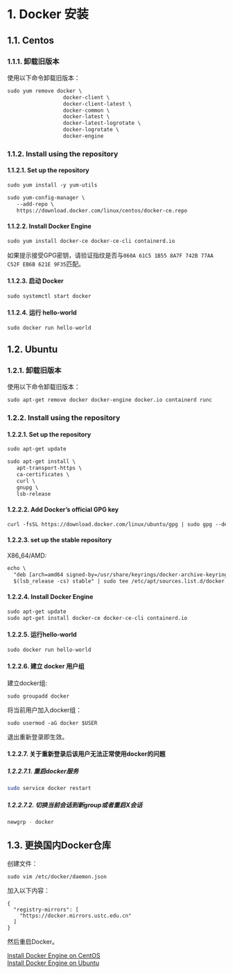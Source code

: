 # 1. Docker 安装
## 1.1. Centos
### 1.1.1. 卸载旧版本
使用以下命令卸载旧版本：      
```html
sudo yum remove docker \
                  docker-client \
                  docker-client-latest \
                  docker-common \
                  docker-latest \
                  docker-latest-logrotate \
                  docker-logrotate \
                  docker-engine
```
   
### 1.1.2. Install using the repository
#### 1.1.2.1. Set up the repository
```html
sudo yum install -y yum-utils

sudo yum-config-manager \ 
   --add-repo \
   https://download.docker.com/linux/centos/docker-ce.repo
```
       
#### 1.1.2.2. Install Docker Engine
```html
sudo yum install docker-ce docker-ce-cli containerd.io
```
        
如果提示接受GPG密钥，请验证指纹是否与`060A 61C5 1B55 8A7F 742B 77AA C52F EB6B 621E 9F35`匹配。
      
#### 1.1.2.3. 启动 Docker
```html
sudo systemctl start docker
```
      
#### 1.1.2.4. 运行 hello-world
```html
sudo docker run hello-world
```
       
## 1.2. Ubuntu
### 1.2.1. 卸载旧版本
使用以下命令卸载旧版本：
      
```html
sudo apt-get remove docker docker-engine docker.io containerd runc
```
       
### 1.2.2. Install using the repository
#### 1.2.2.1. Set up the repository
```html
sudo apt-get update

sudo apt-get install \
   apt-transport-https \
   ca-certificates \
   curl \
   gnupg \
   lsb-release
```
      
#### 1.2.2.2. Add Docker’s official GPG key
```html
curl -fsSL https://download.docker.com/linux/ubuntu/gpg | sudo gpg --dearmor -o /usr/share/keyrings/docker-archive-keyring.gpg
```
       
#### 1.2.2.3. set up the stable repository
X86_64/AMD:
     
```html
echo \
  "deb [arch=amd64 signed-by=/usr/share/keyrings/docker-archive-keyring.gpg] https://download.docker.com/linux/ubuntu \
  $(lsb_release -cs) stable" | sudo tee /etc/apt/sources.list.d/docker.list > /dev/null
```
      
#### 1.2.2.4. Install Docker Engine
```html
sudo apt-get update
sudo apt-get install docker-ce docker-ce-cli containerd.io
```
     
#### 1.2.2.5. 运行hello-world
```html
sudo docker run hello-world
```


#### 1.2.2.6. 建立 docker 用户组
建立docker组:   
   
```
sudo groupadd docker
```
    
将当前用户加入docker组：    
    
```
sudo usermod -aG docker $USER
```
                     
退出重新登录即生效。
               
#### 1.2.2.7. 关于重新登录后该用户无法正常使用docker的问题
##### 1.2.2.7.1. 重启docker服务
```bash
sudo service docker restart
```
                      
##### 1.2.2.7.2. 切换当前会话到新group或者重启X会话
```bash
newgrp - docker
```
                       
## 1.3. 更换国内Docker仓库
创建文件：       
    
```
sudo vim /etc/docker/daemon.json
```
     
加入以下内容：     
      
```
{
  "registry-mirrors": [
    "https://docker.mirrors.ustc.edu.cn"
  ]
}
```
         
然后重启Docker。    
     
[Install Docker Engine on CentOS](https://docs.docker.com/engine/install/centos/)     
[Install Docker Engine on Ubuntu](https://docs.docker.com/engine/install/ubuntu/)     
